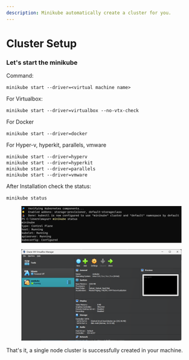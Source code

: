 ```yaml
---
description: Minikube automatically create a cluster for you.
---
```


# Cluster Setup

### Let's start the minikube

Command:&#x20;

```
minikube start --driver=<virtual machine name>
```

For Virtualbox:&#x20;

```
minikube start --driver=virtualbox --no-vtx-check
```

For Docker

```
minikube start --driver=docker
```

For Hyper-v, hyperkit, parallels, vmware

```
minikube start --driver=hyperv
minikube start --driver=hyperkit
minikube start --driver=parallels
minikube start --driver=vmware
```

After Installation check the status:

```
minikube status
```

<figure><img src="../.gitbook/assets/image (11).png" alt=""><figcaption></figcaption></figure>

<figure><img src="../.gitbook/assets/VirtualBox_JUDYAdqQTJ.png" alt=""><figcaption></figcaption></figure>

That's it, a single node cluster is successfully created in your machine.
